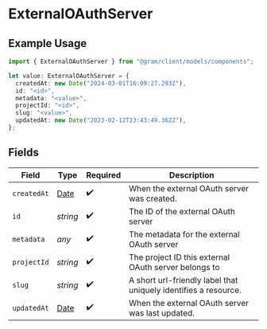 # ExternalOAuthServer

## Example Usage

```typescript
import { ExternalOAuthServer } from "@gram/client/models/components";

let value: ExternalOAuthServer = {
  createdAt: new Date("2024-03-01T16:09:27.293Z"),
  id: "<id>",
  metadata: "<value>",
  projectId: "<id>",
  slug: "<value>",
  updatedAt: new Date("2023-02-12T23:43:49.362Z"),
};
```

## Fields

| Field                                                                                         | Type                                                                                          | Required                                                                                      | Description                                                                                   |
| --------------------------------------------------------------------------------------------- | --------------------------------------------------------------------------------------------- | --------------------------------------------------------------------------------------------- | --------------------------------------------------------------------------------------------- |
| `createdAt`                                                                                   | [Date](https://developer.mozilla.org/en-US/docs/Web/JavaScript/Reference/Global_Objects/Date) | :heavy_check_mark:                                                                            | When the external OAuth server was created.                                                   |
| `id`                                                                                          | *string*                                                                                      | :heavy_check_mark:                                                                            | The ID of the external OAuth server                                                           |
| `metadata`                                                                                    | *any*                                                                                         | :heavy_check_mark:                                                                            | The metadata for the external OAuth server                                                    |
| `projectId`                                                                                   | *string*                                                                                      | :heavy_check_mark:                                                                            | The project ID this external OAuth server belongs to                                          |
| `slug`                                                                                        | *string*                                                                                      | :heavy_check_mark:                                                                            | A short url-friendly label that uniquely identifies a resource.                               |
| `updatedAt`                                                                                   | [Date](https://developer.mozilla.org/en-US/docs/Web/JavaScript/Reference/Global_Objects/Date) | :heavy_check_mark:                                                                            | When the external OAuth server was last updated.                                              |
